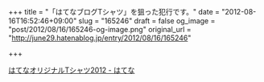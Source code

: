 +++
title = "「はてなブログTシャツ」を狙った犯行です。"
date = "2012-08-16T16:52:46+09:00"
slug = "165246"
draft = false
og_image = "post/2012/08/16/165246-og-image.png"
original_url = "http://june29.hatenablog.jp/entry/2012/08/16/165246"

+++

<p><a href="http://www.hatena.ne.jp/info/hatenatshirts2012">はてなオリジナルTシャツ2012 - はてな</a></p>

